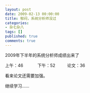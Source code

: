 ```yaml
---
layout: post
date: 2009-02-13 00:00:00
title: 郁闷，系统分析师没过
categories:
- 杂七杂八
tags: []
published: true
comments: true
---
```

<p>2009年下半年的系统分析师成绩出来了</p>

<p>上午：46            下午：52          论文：36</p>

<p>看来论文还需要加强。</p>

<p>继续学习……</p>
